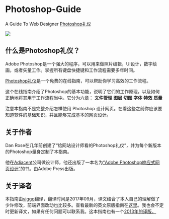 # Photoshop-Guide

A Guide To Web Designer  <a href="http://www.psguide.top/">Photoshop礼仪</a>

![](http://7xnb6x.com1.z0.glb.clouddn.com/image/ps/Photoshop-Guide-2017.png)

<div class="content">
                                <h2>什么是Photoshop礼仪？</h2>
                                <p>Adobe Photoshop是一个强大的程序，可以用来做照片编辑，UI设计，数字绘画，或者矢量工作。掌握所有键盘快捷键和工作流程需要多年时间。</p>
                                <p><a href="http://www.psguide.top/">Photoshop礼仪</a>是一个免费的在线指南，可以帮助你学习高效的工作流程。</p>
                                <p>这个在线指南介绍了Photoshop的基本功能，说明了它们的工作原理，以及如何正确地将其用于工作流程当中。它分为六章： <strong>文件管理</strong> <strong>图层</strong> <strong>切图</strong> <strong>字体</strong> <strong>特效</strong> <strong>质量</strong></p>
                                <p>注意本指南不是完整介绍怎样使用 Photoshop 设计网页。在看这些之前你应该要知道软件的基础知识，并且能够完成基本的网页设计。</p>
                            </div>
                        </div>
                        <div class="content-container content-text odd first">
                            <div class="content">
                                <h2>关于作者</h2>
                                <p>Dan Rose在几年前创建了“给网站设计师看的Photoshop礼仪”，并为每个新版本的Photoshop量身定制了本指南。</p>
                                <p>他在<a href="http://weareadjacent.com/" target="_blank">Adjacent</a>公司做设计师，他还出版了一本名为<a href="http://www.adobepress.com/store/responsive-web-design-with-adobe-photoshop-9780134035635" target="_blank">“Adobe Photoshop响应式网页设计”</a>的书。由Adobe Press出版。</p>
                            </div>
                        </div>
                        <div class="content-container content-text even last">
                            <div class="content">
                                <h2>关于译者</h2>
                                <p>本指南由<a href="http://viggoz.com" target="_blank">viggo</a>翻译，翻译时间是2017年09月，译文结合了本人自己的理解做了少许修改，前端界面改动也比较多。查看最新的英文原版指南在<a href="http://photoshopetiquette.com/">这里</a>。我也会不定时更新译文，如果有任何问题可以联系我。这本指南也有一个<a href="http://hao.uisdc.com/ps/">2013年的译版。</a></p>


